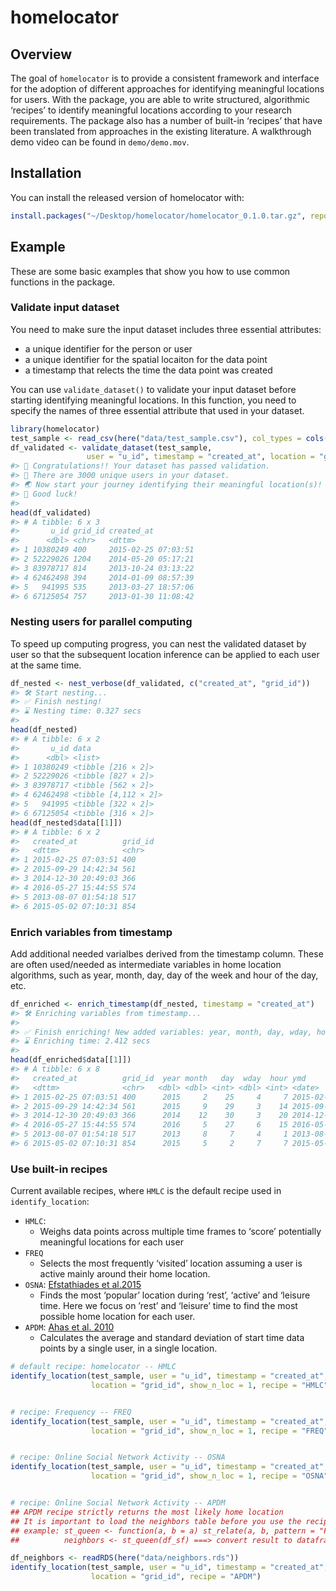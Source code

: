 
# homelocator

<!-- badges: start -->

<!-- badges: end -->

## Overview

The goal of `homelocator` is to provide a consistent framework and
interface for the adoption of different approaches for identifying
meaningful locations for users. With the package, you are able to write
structured, algorithmic ‘recipes’ to identify meaningful locations
according to your research requirements. The package also has a number
of built-in ‘recipes’ that have been translated from approaches in the
existing literature. A walkthrough demo video can be found in
`demo/demo.mov`.

## Installation

You can install the released version of homelocator with:

``` r
install.packages("~/Desktop/homelocator/homelocator_0.1.0.tar.gz", repos=NULL, type="source")
```

## Example

These are some basic examples that show you how to use common functions
in the package.

### Validate input dataset

You need to make sure the input dataset includes three essential
attributes:

  - a unique identifier for the person or user
  - a unique identifier for the spatial locaiton for the data point
  - a timestamp that relects the time the data point was created

You can use `validate_dataset()` to validate your input dataset before
starting identifying meaningful locations. In this function, you need to
specify the names of three essential attribute that used in your
dataset.

``` r
library(homelocator)
test_sample <- read_csv(here("data/test_sample.csv"), col_types = cols(grid_id = col_character()))
df_validated <- validate_dataset(test_sample, 
                 user = "u_id", timestamp = "created_at", location = "grid_id")
#> 🎉 Congratulations!! Your dataset has passed validation.
#> 👤 There are 3000 unique users in your dataset.
#> 🌏 Now start your journey identifying their meaningful location(s)!
#> 👏 Good luck!
#> 
head(df_validated)
#> # A tibble: 6 x 3
#>       u_id grid_id created_at         
#>      <dbl> <chr>   <dttm>             
#> 1 10380249 400     2015-02-25 07:03:51
#> 2 52229026 1204    2014-05-20 05:17:21
#> 3 83978717 814     2013-10-24 03:13:22
#> 4 62462498 394     2014-01-09 08:57:39
#> 5   941995 535     2013-03-27 18:57:06
#> 6 67125054 757     2013-01-30 11:08:42
```

### Nesting users for parallel computing

To speed up computing progress, you can nest the validated dataset by
user so that the subsequent location inference can be applied to each
user at the same time.

``` r
df_nested <- nest_verbose(df_validated, c("created_at", "grid_id"))
#> 🛠 Start nesting...
#> ✅ Finish nesting!
#> ⌛ Nesting time: 0.327 secs
#> 
head(df_nested)
#> # A tibble: 6 x 2
#>       u_id data                
#>      <dbl> <list>              
#> 1 10380249 <tibble [216 × 2]>  
#> 2 52229026 <tibble [827 × 2]>  
#> 3 83978717 <tibble [562 × 2]>  
#> 4 62462498 <tibble [4,112 × 2]>
#> 5   941995 <tibble [322 × 2]>  
#> 6 67125054 <tibble [316 × 2]>
head(df_nested$data[[1]])
#> # A tibble: 6 x 2
#>   created_at          grid_id
#>   <dttm>              <chr>  
#> 1 2015-02-25 07:03:51 400    
#> 2 2015-09-29 14:42:34 561    
#> 3 2014-12-30 20:49:03 366    
#> 4 2016-05-27 15:44:55 574    
#> 5 2013-08-07 01:54:18 517    
#> 6 2015-05-02 07:10:31 854
```

### Enrich variables from timestamp

Add additional needed varialbes derived from the timestamp column. These
are often used/needed as intermediate variables in home location
algorithms, such as year, month, day, day of the week and hour of the
day, etc.

``` r
df_enriched <- enrich_timestamp(df_nested, timestamp = "created_at")
#> 🛠 Enriching variables from timestamp...
#> 
#> ✅ Finish enriching! New added variables: year, month, day, wday, hour, ymd.
#> ⌛ Enriching time: 2.412 secs
#> 
head(df_enriched$data[[1]])
#> # A tibble: 6 x 8
#>   created_at          grid_id  year month   day  wday  hour ymd       
#>   <dttm>              <chr>   <dbl> <dbl> <int> <dbl> <int> <date>    
#> 1 2015-02-25 07:03:51 400      2015     2    25     4     7 2015-02-25
#> 2 2015-09-29 14:42:34 561      2015     9    29     3    14 2015-09-29
#> 3 2014-12-30 20:49:03 366      2014    12    30     3    20 2014-12-31
#> 4 2016-05-27 15:44:55 574      2016     5    27     6    15 2016-05-27
#> 5 2013-08-07 01:54:18 517      2013     8     7     4     1 2013-08-07
#> 6 2015-05-02 07:10:31 854      2015     5     2     7     7 2015-05-02
```

### Use built-in recipes

Current available recipes, where `HMLC` is the default recipe used in
`identify_location`:

  - `HMLC`:
      - Weighs data points across multiple time frames to ‘score’
        potentially meaningful locations for each user
  - `FREQ`
      - Selects the most frequently ‘visited’ location assuming a user
        is active mainly around their home location.
  - `OSNA`: [Efstathiades et
    al.2015](https://www.researchgate.net/publication/279884727_Identification_of_Key_Locations_based_on_Online_Social_Network_Activity)
      - Finds the most ‘popular’ location during ‘rest’, ‘active’ and
        ‘leisure time. Here we focus on ’rest’ and ‘leisure’ time to
        find the most possible home location for each user.
  - `APDM`: [Ahas et
    al. 2010](https://www.researchgate.net/publication/233197970_Using_Mobile_Positioning_Data_to_Model_Locations_Meaningful_to_Users_of_Mobile_Phones)
      - Calculates the average and standard deviation of start time data
        points by a single user, in a single location.

<!-- end list -->

``` r
# default recipe: homelocator -- HMLC
identify_location(test_sample, user = "u_id", timestamp = "created_at", 
                  location = "grid_id", show_n_loc = 1, recipe = "HMLC")


# recipe: Frequency -- FREQ
identify_location(test_sample, user = "u_id", timestamp = "created_at", 
                  location = "grid_id", show_n_loc = 1, recipe = "FREQ")


# recipe: Online Social Network Activity -- OSNA
identify_location(test_sample, user = "u_id", timestamp = "created_at", 
                  location = "grid_id", show_n_loc = 1, recipe = "OSNA")


# recipe: Online Social Network Activity -- APDM
## APDM recipe strictly returns the most likely home location
## It is important to load the neighbors table before you use the recipe!!
## example: st_queen <- function(a, b = a) st_relate(a, b, pattern = "F***T****")
##          neighbors <- st_queen(df_sf) ===> convert result to dataframe 

df_neighbors <- readRDS(here("data/neighbors.rds"))
identify_location(test_sample, user = "u_id", timestamp = "created_at", 
                  location = "grid_id", recipe = "APDM")
```
